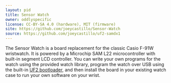 ```yaml
---
layout: pid
title: Sensor Watch
owner: oddlyspecific
license: CC-BY-SA 4.0 (hardware), MIT (firmware)
site: https://github.com/joeycastillo/Sensor-Watch
source: https://github.com/joeycastillo/uf2-samdx1
---
```

The Sensor Watch is a board replacement for the classic Casio F-91W wristwatch. It is powered by a Microchip SAM L22 microcontroller with built-in segment LCD controller. You can write your own programs for the watch using the provided watch library, program the watch over USB using the built-in [UF2 bootloader](https://pid.codes/1209/2150/), and then install the board in your existing watch case to run your own software on your wrist.
